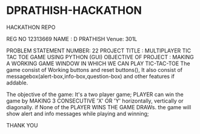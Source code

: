 # DPRATHISH-HACKATHON
HACKATHON REPO

REG NO 12313669 
NAME : D PRATHISH
Venue: 301L

PROBLEM STATEMENT NUMBER: 22
PROJECT TITLE : MULTIPLAYER TIC TAC TOE GAME USING PYTHON (GUI)
OBJECTIVE OF PROJECT : MAKING A WORKING GAME WINDOW IN WHICH WE CAN PLAY TIC-TAC-TOE
The game consist of Working buttons and reset buttons(), It also consist of messagebox(alert-box,info-box,question-box) and other features if addable.

The objective of the game:
It's a two player game;
PLAYER can win the game by MAKING 3 CONSECUTIVE 'X' OR 'Y' horizontally, vertically or diagonally. if None of the PLAYER WINS THE GAME DRAWs.
the game will show alert and info messages while playing and winning;


THANK YOU
